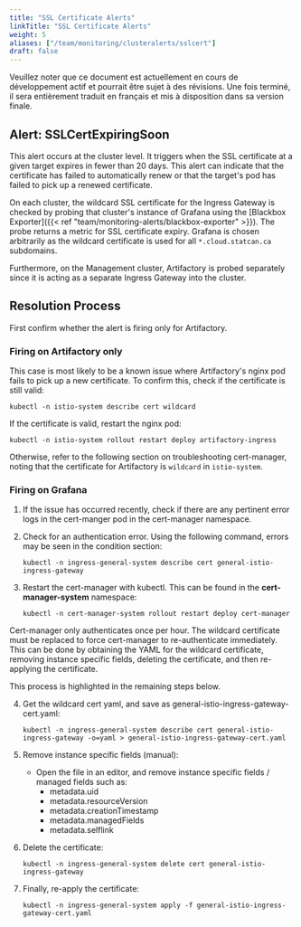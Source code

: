 ```yaml
---
title: "SSL Certificate Alerts"
linkTitle: "SSL Certificate Alerts"
weight: 5
aliases: ["/team/monitoring/clusteralerts/sslcert"]
draft: false
---
```


<gcds-alert alert-role="danger" container="full" heading="Avis de traduction" hide-close-btn="true" hide-role-icon="false" is-fixed="false" class="hydrated mb-400">
<gcds-text>Veuillez noter que ce document est actuellement en cours de développement actif et pourrait être sujet à des révisions. Une fois terminé, il sera entièrement traduit en français et mis à disposition dans sa version finale.</gcds-text>
</gcds-alert>

## Alert: SSLCertExpiringSoon

This alert occurs at the cluster level. It triggers when the SSL certificate at a given target expires in fewer than 20 days. This alert can indicate that the certificate has failed to automatically renew or that the target's pod has failed to pick up a renewed certificate.

On each cluster, the wildcard SSL certificate for the Ingress Gateway is checked by probing that cluster's instance of Grafana using the [Blackbox Exporter]({{< ref "team/monitoring-alerts/blackbox-exporter" >}}). The probe returns a metric for SSL certificate expiry. Grafana is chosen arbitrarily as the wildcard certificate is used for all `*.cloud.statcan.ca` subdomains.

Furthermore, on the Management cluster, Artifactory is probed separately since it is acting as a separate Ingress Gateway into the cluster.

## Resolution Process

First confirm whether the alert is firing only for Artifactory.

### Firing on Artifactory only

This case is most likely to be a known issue where Artifactory's nginx pod fails to pick up a new certificate. To confirm this, check if the certificate is still valid:

`kubectl -n istio-system describe cert wildcard`

If the certificate is valid, restart the nginx pod:

`kubectl -n istio-system rollout restart deploy artifactory-ingress`

Otherwise, refer to the following section on troubleshooting cert-manager, noting that the certificate for Artifactory is `wildcard` in `istio-system`.

### Firing on Grafana

1. If the issue has occurred recently, check if there are any pertinent error logs in the cert-manger pod in the cert-manager namespace.

2. Check for an authentication error. Using the following command, errors may be seen in the condition section:

    `kubectl -n ingress-general-system describe cert general-istio-ingress-gateway`

3. Restart the cert-manager with kubectl. This can be found in the **cert-manager-system** namespace:

    `kubectl -n cert-manager-system rollout restart deploy cert-manager`

Cert-manager only authenticates once per hour. The wildcard certificate must be replaced to force cert-manager to re-authenticate immediately. This can be done by obtaining the YAML for the wildcard certificate, removing instance specific fields, deleting the certificate, and then re-applying the certificate.

This process is highlighted in the remaining steps below.

4. Get the wildcard cert yaml, and save as general-istio-ingress-gateway-cert.yaml:

    `kubectl -n ingress-general-system describe cert general-istio-ingress-gateway -o=yaml > general-istio-ingress-gateway-cert.yaml`

5. Remove instance specific fields (manual):
    - Open the file in an editor, and remove instance specific fields / managed fields such as:
        - metadata.uid
        - metadata.resourceVersion
        - metadata.creationTimestamp
        - metadata.managedFields
        - metadata.selflink

6. Delete the certificate:

    `kubectl -n ingress-general-system delete cert general-istio-ingress-gateway`

7. Finally, re-apply the certificate:

    `kubectl -n ingress-general-system apply -f general-istio-ingress-gateway-cert.yaml`
